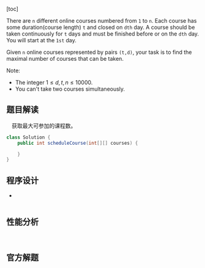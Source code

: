 [toc]

There are `n` different online courses numbered from `1` to `n`. Each course has some duration(course length) `t` and closed on `dth` day. A course should be taken continuously for `t` days and must be finished before or on the `dth` day. You will start at the `1st` day.

Given `n` online courses represented by pairs `(t,d)`, your task is to find the maximal number of courses that can be taken.



Note:

* The integer $1 \le d, t, n \le 10000$.
* You can't take two courses simultaneously.



## 题目解读

&emsp;获取最大可参加的课程数。

```java
class Solution {
    public int scheduleCourse(int[][] courses) {

    }
}
```

## 程序设计

* 

```java

```

## 性能分析

&emsp;



## 官方解题

&emsp;
